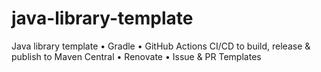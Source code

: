 # java-library-template
Java library template • Gradle • GitHub Actions CI/CD to build, release & publish to Maven Central • Renovate • Issue & PR Templates
